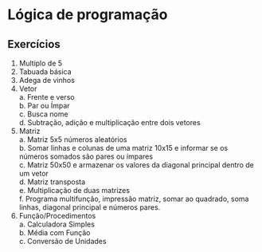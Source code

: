 # Lógica de programação

## Exercícios

1. Multiplo de 5
2. Tabuada básica
3. Adega de vinhos
4. Vetor<br>
   a. Frente e verso<br>
   b. Par ou Ímpar<br>
   c. Busca nome<br>
   d. Subtração, adição e multiplicação entre dois vetores
5. Matriz<br>
   a. Matriz 5x5 números aleatórios<br>
   b. Somar linhas e colunas de uma matriz 10x15 e informar se os números somados são pares ou ímpares<br>
   c. Matriz 50x50 e armazenar os valores da diagonal principal dentro de um vetor<br>
   d. Matriz transposta<br>
   e. Multiplicação de duas matrizes<br>
   f. Programa multifunção, impressão matriz, somar ao quadrado, soma linhas, diagonal principal e números pares. <br>
6. Função/Procedimentos<br>
   a. Calculadora Simples<br>
   b. Média com Função<br>
   c. Conversão de Unidades

